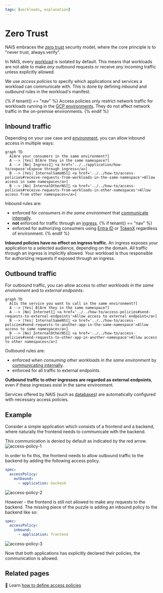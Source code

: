 ```yaml
---
tags: [workloads, explanation]
---
```


# Zero Trust

NAIS embraces the [zero trust](https://en.wikipedia.org/wiki/Zero_trust_security_model) security model, where the core principle is to "never trust, always verify".

In NAIS, every [workload](../README.md) is isolated by default. This means that workloads are not able to make _any_ outbound requests or receive _any_ incoming traffic unless explicitly allowed.

We use _access policies_ to specify which applications and services a workload can communicate with.
This is done by defining _inbound_ and _outbound_ rules in the workload's manifest.

{% if tenant() == "nav" %}
Access policies only restrict network traffic for workloads running in the [GCP environments](../reference/environments.md). They do not affect network traffic in the on-premise environments.
{% endif %}

## Inbound traffic

Depending on your use case and [environment](../reference/environments.md), you can allow inbound access in multiple ways:

```mermaid
graph TD
  A[Are your consumers in the same environment?]
  A --> |Yes| B[Are they in the same namespace?]
  A --> |No| Ingress[🎯 <a href='../../application/how-to/expose'>Expose through ingress</a>]
  B --> |Yes| InternalSameNS[🎯 <a href='../../how-to/access-policies#receive-requests-from-workloads-in-the-same-namespace'>Allow access in same namespace</a>]
  B --> |No| InternalOtherNS[🎯 <a href='../../how-to/access-policies#receive-requests-from-workloads-in-other-namespaces'>Allow access from other namespaces</a>]
```

Inbound rules are:

- enforced for _consumers in the same environment_ that [communicate internally](../how-to/communication.md).
- **not** enforced for traffic through an [ingress](../reference/ingress.md).
{% if tenant() == "nav" %}
- enforced for authorizing consumers using [Entra ID](../../auth/entra-id/README.md) or [TokenX](../../auth/tokenx/README.md) regardless of environment.
{% endif %}

**Inbound policies have no effect on ingress traffic**.
An ingress exposes your application to a selected audience, depending on the domain.
All traffic through an ingress is implicitly allowed.
Your workload is thus responsible for authorizing requests if exposed through an ingress.

## Outbound traffic

For outbound traffic, you can allow access to _other workloads in the same environment_ and to _external endpoints_:

```mermaid
graph TD
  A[Is the service you want to call in the same environment?]
  A --> |Yes| B[Are they in the same namespace?]
  A --> |No| Internet[🎯 <a href='../../how-to/access-policies#send-requests-to-external-endpoints'>Allow access to external endpoint</a>]
  B --> |Yes| InternalSameNS[🎯 <a href='../../how-to/access-policies#send-requests-to-another-app-in-the-same-namespace'>Allow access to same namespace</a>]
  B --> |No| InternalOtherNS[🎯 <a href='../../how-to/access-policies#send-requests-to-other-app-in-another-namespace'>Allow access to other namespaces</a>]
```

Outbound rules are:

  - enforced when _consuming other workloads in the same environment_ by [communicating internally](../how-to/communication.md).
  - enforced for all traffic to external endpoints.

**Outbound traffic to other ingresses are regarded as external endpoints**, even if these ingresses exist in the same environment.

Services offered by NAIS (such as [databases](../../persistence/postgres/README.md)) are automatically configured with necessary access policies.

## Example

Consider a simple application which consists of a frontend and a backend, where naturally the frontend needs to communicate with the backend.

This communication is denied by default as indicated by the red arrow.
![access-policy-1](../../assets/access-policy-1.png)

In order to fix this, the frontend needs to allow outbound traffic to the backend by adding the following access policy.

```yaml
spec:
  accessPolicy:
    outbound:
      - application: backend
```

![access-policy-2](../../assets/access-policy-2.png)

However - the frontend is still not allowed to make any requests to the backend.
The missing piece of the puzzle is adding an inbound policy to the backend like so:

```yaml
spec:
  accessPolicy:
    inbound:
      - application: frontend
```

![access-policy-3](../../assets/access-policy-3.png)

Now that both applications has explicitly declared their policies, the communication is allowed.

## Related pages

:dart: Learn [how to define access policies](../how-to/access-policies.md)
